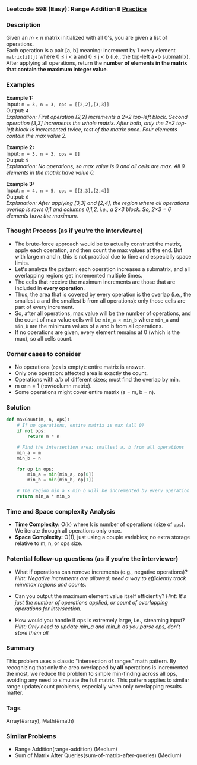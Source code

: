 ### Leetcode 598 (Easy): Range Addition II [Practice](https://leetcode.com/problems/range-addition-ii)

### Description  
Given an *m* × *n* matrix initialized with all 0's, you are given a list of operations.  
Each operation is a pair [a, b] meaning: increment by 1 every element `matrix[i][j]` where 0 ≤ i < a and 0 ≤ j < b (i.e., the top-left a×b submatrix).  
After applying all operations, return the **number of elements in the matrix that contain the maximum integer value**.

### Examples  

**Example 1:**  
Input: `m = 3, n = 3, ops = [[2,2],[3,3]]`  
Output: `4`  
*Explanation: First operation [2,2] increments a 2×2 top-left block. Second operation [3,3] increments the whole matrix. After both, only the 2×2 top-left block is incremented twice, rest of the matrix once. Four elements contain the max value 2.*

**Example 2:**  
Input: `m = 3, n = 3, ops = []`  
Output: `9`  
*Explanation: No operations, so max value is 0 and all cells are max. All 9 elements in the matrix have value 0.*

**Example 3:**  
Input: `m = 4, n = 5, ops = [[3,3],[2,4]]`  
Output: `6`  
*Explanation: After applying [3,3] and [2,4], the region where all operations overlap is rows 0,1 and columns 0,1,2, i.e., a 2×3 block. So, 2×3 = 6 elements have the maximum.*

### Thought Process (as if you’re the interviewee)  
- The brute-force approach would be to actually construct the matrix, apply each operation, and then count the max values at the end. But with large m and n, this is not practical due to time and especially space limits.
- Let's analyze the pattern: each operation increases a submatrix, and all overlapping regions get incremented multiple times.
- The cells that receive the maximum increments are those that are included in **every operation**.  
- Thus, the area that is covered by every operation is the overlap (i.e., the smallest a and the smallest b from all operations): only those cells are part of every increment.
- So, after all operations, max value will be the number of operations, and the count of max value cells will be `min_a × min_b` where `min_a` and `min_b` are the minimum values of a and b from all operations.
- If no operations are given, every element remains at 0 (which is the max), so all cells count.

### Corner cases to consider  
- No operations (`ops` is empty): entire matrix is answer.
- Only one operation: affected area is exactly the count.
- Operations with a/b of different sizes; must find the overlap by min.
- m or n = 1 (row/column matrix).
- Some operations might cover entire matrix (a = m, b = n).

### Solution

```python
def maxCount(m, n, ops):
    # If no operations, entire matrix is max (all 0)
    if not ops:
        return m * n

    # Find the intersection area; smallest a, b from all operations
    min_a = m
    min_b = n

    for op in ops:
        min_a = min(min_a, op[0])
        min_b = min(min_b, op[1])

    # The region min_a × min_b will be incremented by every operation
    return min_a * min_b
```

### Time and Space complexity Analysis  

- **Time Complexity:** O(k) where k is number of operations (size of `ops`). We iterate through all operations only once.
- **Space Complexity:** O(1), just using a couple variables; no extra storage relative to m, n, or ops size.

### Potential follow-up questions (as if you’re the interviewer)  

- What if operations can remove increments (e.g., negative operations)?
  *Hint: Negative increments are allowed; need a way to efficiently track min/max regions and counts.*

- Can you output the maximum element value itself efficiently?
  *Hint: It's just the number of operations applied, or count of overlapping operations for intersection.*

- How would you handle if ops is extremely large, i.e., streaming input?
  *Hint: Only need to update min_a and min_b as you parse ops, don't store them all.*

### Summary
This problem uses a classic "intersection of ranges" math pattern. By recognizing that only the area overlapped by **all** operations is incremented the most, we reduce the problem to simple min-finding across all ops, avoiding any need to simulate the full matrix. This pattern applies to similar range update/count problems, especially when only overlapping results matter.

### Tags
Array(#array), Math(#math)

### Similar Problems
- Range Addition(range-addition) (Medium)
- Sum of Matrix After Queries(sum-of-matrix-after-queries) (Medium)
